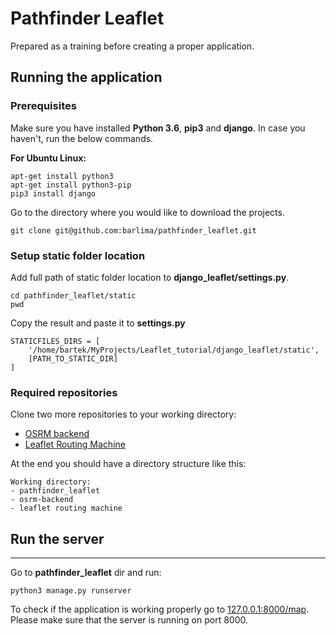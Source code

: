 # Pathfinder Leaflet

Prepared as a training before creating a proper application.

## Running the application

### Prerequisites

Make sure you have installed **Python 3.6**, **pip3** and **django**. In case you haven't, run the below commands.

**For Ubuntu Linux:**
```
apt-get install python3
apt-get install python3-pip
pip3 install django
```

Go to the directory where you would like to download the projects.
```
git clone git@github.com:barlima/pathfinder_leaflet.git
```

### Setup static folder location

Add full path of static folder location to **django_leaflet/settings.py**.

```
cd pathfinder_leaflet/static
pwd
```
Copy the result and paste it to **settings.py**
```
STATICFILES_DIRS = [
    '/home/bartek/MyProjects/Leaflet_tutorial/django_leaflet/static',
    [PATH_TO_STATIC_DIR]
]
```

### Required repositories

Clone two more repositories to your working directory:
- [OSRM backend](https://github.com/barlima/osrm-backend)
- [Leaflet Routing Machine](https://github.com/barlima/leaflet-routing-machine)

At the end you should have a directory structure like this:
```
Working directory:
- pathfinder_leaflet
- osrm-backend
- leaflet routing machine

```

## Run the server

---

Go to **pathfinder_leaflet** dir and run:
```
python3 manage.py runserver
```

To check if the application is working properly go to [127.0.0.1:8000/map](htto://127.0.0.1:8000/map).
Please make sure that the server is running on port 8000.
